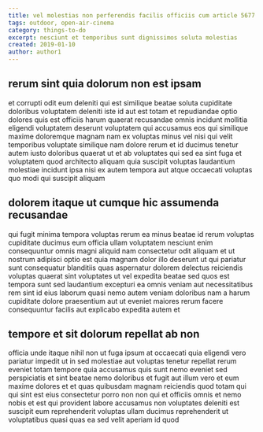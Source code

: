 ```yaml
---
title: vel molestias non perferendis facilis officiis cum article 5677
tags: outdoor, open-air-cinema
category: things-to-do
excerpt: nesciunt et temporibus sunt dignissimos soluta molestias
created: 2019-01-10
author: author1
---
```


## rerum sint quia dolorum non est ipsam

et corrupti odit eum deleniti qui est similique beatae soluta cupiditate doloribus voluptatem deleniti iste id aut est totam et repudiandae optio dolores quis est officiis harum quaerat recusandae omnis incidunt mollitia eligendi voluptatem deserunt voluptatem qui accusamus eos qui similique maxime doloremque magnam nam ex voluptas minus vel nisi qui velit temporibus voluptate similique nam dolore rerum et id ducimus tenetur autem iusto doloribus quaerat ut et ab voluptates qui sed ea sint fuga et voluptatem quod architecto aliquam quia suscipit voluptas laudantium molestiae incidunt ipsa nisi ex autem tempora aut atque occaecati voluptas quo modi qui suscipit aliquam

## dolorem itaque ut cumque hic assumenda recusandae

qui fugit minima tempora voluptas rerum ea minus beatae id rerum voluptas cupiditate ducimus eum officia ullam voluptatem nesciunt enim consequuntur omnis magni aliquid nam consectetur odit aliquam et ut nostrum adipisci optio est quia magnam dolor illo deserunt ut qui pariatur sunt consequatur blanditiis quas aspernatur dolorem delectus reiciendis voluptas quaerat sint voluptates ut vel expedita beatae sed quos est tempora sunt sed laudantium excepturi ea omnis veniam aut necessitatibus rem sint id eius laborum quasi nemo autem veniam doloribus nam a harum cupiditate dolore praesentium aut ut eveniet maiores rerum facere consequuntur facilis aut explicabo expedita autem et

## tempore et sit dolorum repellat ab non

officia unde itaque nihil non ut fuga ipsum at occaecati quia eligendi vero pariatur impedit ut in sed molestiae aut voluptas tenetur repellat rerum eveniet totam tempore quia accusamus quis sunt nemo eveniet sed perspiciatis et sint beatae nemo doloribus et fugit aut illum vero et eum maxime dolores et et quas quibusdam magnam reiciendis quod totam qui qui sint est eius consectetur porro non non qui et officiis omnis et nemo nobis et est qui provident labore accusamus non voluptates deleniti est suscipit eum reprehenderit voluptas ullam ducimus reprehenderit ut voluptatibus quasi quas ea sed velit aperiam id quod
